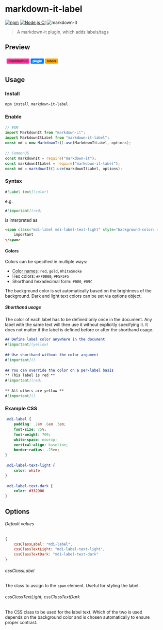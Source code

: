 # markdown-it-label

[![npm](https://img.shields.io/npm/v/markdown-it-label)](https://www.npmjs.com/package/markdown-it-label) [![Node.js CI](https://github.com/Bioruebe/markdown-it-label/actions/workflows/node.js.yml/badge.svg)](https://github.com/Bioruebe/markdown-it-label/actions/workflows/node.js.yml) ![markdown-it](https://img.shields.io/npm/dependency-version/markdown-it-label/peer/markdown-it)

> A markdown-it plugin, which adds labels/tags

## Preview

![preview](docs/preview.png)

## Usage

### Install

```bash
npm install markdown-it-label
```

### Enable

```js
// ESM
import MarkdownIt from "markdown-it";
import MarkdownItLabel from "markdown-it-label";
const md = new MarkdownIt().use(MarkdownItLabel, options);

// CommonJS
const markdownIt = require("markdown-it");
const markdownItLabel = require("markdown-it-label");
const md = markdownIt().use(markdownItLabel, options);
```

### Syntax

```md
#[Label text](color)
```

e.g.

```md
#[important](red)
```

is interpreted as

```html
<span class="mdi-label mdi-label-text-light" style="background-color: rgb(255, 0, 0)">
    important
</span>
```

#### Colors

Colors can be specified in multiple ways:

- [Color names](https://www.w3schools.com/colors/colors_names.asp): `red`, `gold`, `WhiteSmoke`
- Hex colors: `#FF0000`, `#F5F5F5`
- Shorthand hexadecimal form: `#000`, `#09C`

The background color is set automatically based on the brightness of the background. Dark and light text colors can be set via options object.

##### Shorthand usage

The color of each label has to be defined only once in the document. Any label with the same text will then use it without explicitly specifying it. It does not matter if the label is defined before or after the shorthand usage.

```md
## Define label color anywhere in the document
#[important](yellow)

## Use shorthand without the color argument
#[important]()

## You can override the color on a per-label basis
** This label is red **
#[important](red)

** All others are yellow **
#[important]()
```


### Example CSS

```css
.mdi-label {
    padding: .2em .6em .3em;
    font-size: 75%;
    font-weight: 700;
    white-space: nowrap;
    vertical-align: baseline;
    border-radius: .25em;
}

.mdi-label-text-light {
    color: white
}

.mdi-label-text-dark {
    color: #332900
}
```

## Options

###### Default values

```js
{
    cssClassLabel: "mdi-label",
    cssClassTextLight: "mdi-label-text-light",
    cssClassTextDark: "mdi-label-text-dark"
}
```

###### cssClassLabel

The class to assign to the `span` element. Useful for styling the label.

###### cssClassTextLight, cssClassTextDark

The CSS class to be used for the label text. Which of the two is used depends on the background color and is chosen automatically to ensure proper contrast.
